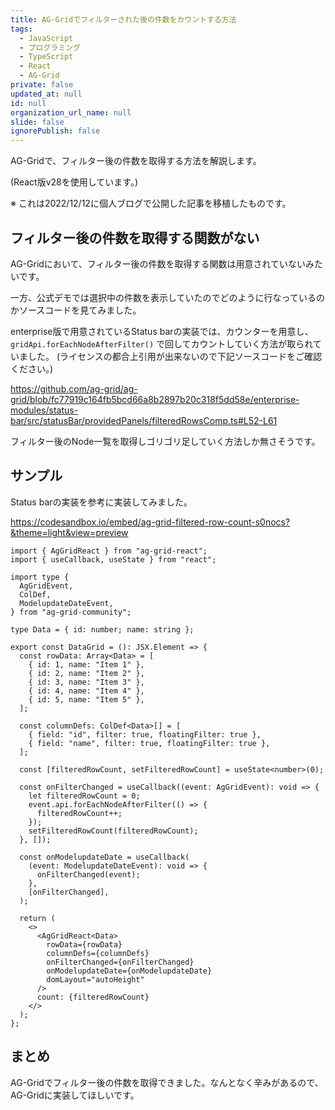 ```yaml
---
title: AG-Gridでフィルターされた後の件数をカウントする方法
tags:
  - JavaScript
  - プログラミング
  - TypeScript
  - React
  - AG-Grid
private: false
updated_at: null
id: null
organization_url_name: null
slide: false
ignorePublish: false
---
```


AG-Gridで、フィルター後の件数を取得する方法を解説します。

(React版v28を使用しています。)

※ これは2022/12/12に個人ブログで公開した記事を移植したものです。

## フィルター後の件数を取得する関数がない

AG-Gridにおいて、フィルター後の件数を取得する関数は用意されていないみたいです。

一方、公式デモでは選択中の件数を表示していたのでどのように行なっているのかソースコードを見てみました。

enterprise版で用意されているStatus barの実装では、カウンターを用意し、 `gridApi.forEachNodeAfterFilter()` で回してカウントしていく方法が取られていました。 (ライセンスの都合上引用が出来ないので下記ソースコードをご確認ください。)

https://github.com/ag-grid/ag-grid/blob/fc77919c164fb5bcd66a8b2897b20c318f5dd58e/enterprise-modules/status-bar/src/statusBar/providedPanels/filteredRowsComp.ts#L52-L61

フィルター後のNode一覧を取得しゴリゴリ足していく方法しか無さそうです。

## サンプル

Status barの実装を参考に実装してみました。

https://codesandbox.io/embed/ag-grid-filtered-row-count-s0nocs?&theme=light&view=preview

```tsx
import { AgGridReact } from "ag-grid-react";
import { useCallback, useState } from "react";

import type {
  AgGridEvent,
  ColDef,
  ModelupdateDateEvent,
} from "ag-grid-community";

type Data = { id: number; name: string };

export const DataGrid = (): JSX.Element => {
  const rowData: Array<Data> = [
    { id: 1, name: "Item 1" },
    { id: 2, name: "Item 2" },
    { id: 3, name: "Item 3" },
    { id: 4, name: "Item 4" },
    { id: 5, name: "Item 5" },
  ];

  const columnDefs: ColDef<Data>[] = [
    { field: "id", filter: true, floatingFilter: true },
    { field: "name", filter: true, floatingFilter: true },
  ];

  const [filteredRowCount, setFilteredRowCount] = useState<number>(0);

  const onFilterChanged = useCallback((event: AgGridEvent): void => {
    let filteredRowCount = 0;
    event.api.forEachNodeAfterFilter(() => {
      filteredRowCount++;
    });
    setFilteredRowCount(filteredRowCount);
  }, []);

  const onModelupdateDate = useCallback(
    (event: ModelupdateDateEvent): void => {
      onFilterChanged(event);
    },
    [onFilterChanged],
  );

  return (
    <>
      <AgGridReact<Data>
        rowData={rowData}
        columnDefs={columnDefs}
        onFilterChanged={onFilterChanged}
        onModelupdateDate={onModelupdateDate}
        domLayout="autoHeight"
      />
      count: {filteredRowCount}
    </>
  );
};
```

## まとめ

AG-Gridでフィルター後の件数を取得できました。なんとなく辛みがあるので、AG-Gridに実装してほしいです。
